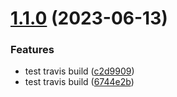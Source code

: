 # [1.1.0](https://github.com/f312213213/react-shopping-cart/compare/v1.0.0...v1.1.0) (2023-06-13)


### Features

* test travis build ([c2d9909](https://github.com/f312213213/react-shopping-cart/commit/c2d990901068d5e55af9c4746332f0550d5fd7fe))
* test travis build ([6744e2b](https://github.com/f312213213/react-shopping-cart/commit/6744e2bab1485ea52536b957bb4d0b1033746fe3))

